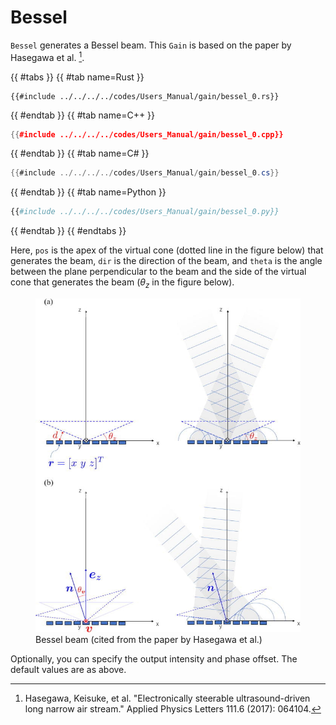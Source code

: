 # Bessel

`Bessel` generates a Bessel beam.
This `Gain` is based on the paper by Hasegawa et al. [^hasegawa2017].

{{ #tabs }}
{{ #tab name=Rust }}
```rust,edition2024
{{#include ../../../../codes/Users_Manual/gain/bessel_0.rs}}
```
{{ #endtab }}
{{ #tab name=C++ }}
```cpp
{{#include ../../../../codes/Users_Manual/gain/bessel_0.cpp}}
```
{{ #endtab }}
{{ #tab name=C# }}
```cs
{{#include ../../../../codes/Users_Manual/gain/bessel_0.cs}}
```
{{ #endtab }}
{{ #tab name=Python }}
```python
{{#include ../../../../codes/Users_Manual/gain/bessel_0.py}}
```
{{ #endtab }}
{{ #endtabs }}

Here, `pos` is the apex of the virtual cone (dotted line in the figure below) that generates the beam, `dir` is the direction of the beam, and `theta` is the angle between the plane perpendicular to the beam and the side of the virtual cone that generates the beam ($\theta_z$ in the figure below).

<figure>
  <img src="../../../fig/Users_Manual/1.4985159.figures.online.f1.jpg"/>
  <figcaption>Bessel beam (cited from the paper by Hasegawa et al.)</figcaption>
</figure>

Optionally, you can specify the output intensity and phase offset.
The default values are as above.

[^hasegawa2017]: Hasegawa, Keisuke, et al. "Electronically steerable ultrasound-driven long narrow air stream." Applied Physics Letters 111.6 (2017): 064104.
